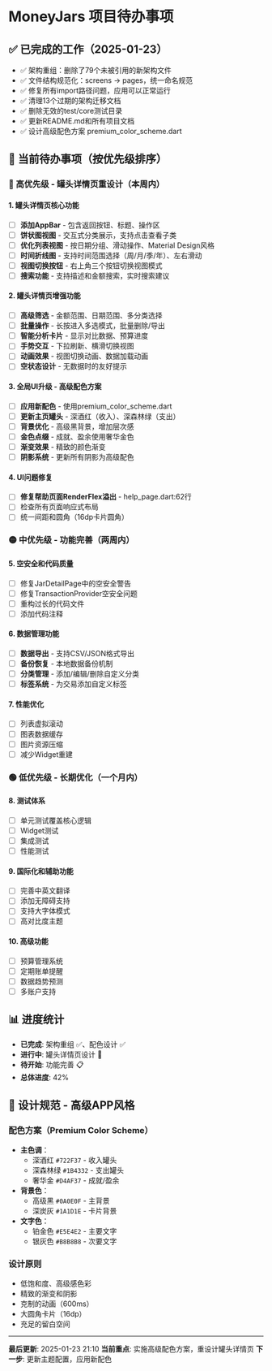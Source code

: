 # MoneyJars 项目待办事项

## ✅ 已完成的工作（2025-01-23）
- ✅ 架构重组：删除了79个未被引用的新架构文件
- ✅ 文件结构规范化：screens → pages，统一命名规范  
- ✅ 修复所有import路径问题，应用可以正常运行
- ✅ 清理13个过期的架构迁移文档
- ✅ 删除无效的test/core测试目录
- ✅ 更新README.md和所有项目文档
- ✅ 设计高级配色方案 premium_color_scheme.dart

## 🎯 当前待办事项（按优先级排序）

### 🔴 高优先级 - 罐头详情页重设计（本周内）

#### 1. 罐头详情页核心功能
- [ ] **添加AppBar** - 包含返回按钮、标题、操作区
- [ ] **饼状图视图** - 交互式分类展示，支持点击查看子类
- [ ] **优化列表视图** - 按日期分组、滑动操作、Material Design风格
- [ ] **时间折线图** - 支持时间范围选择（周/月/季/年）、左右滑动
- [ ] **视图切换按钮** - 右上角三个按钮切换视图模式
- [ ] **搜索功能** - 支持描述和金额搜索，实时搜索建议

#### 2. 罐头详情页增强功能
- [ ] **高级筛选** - 金额范围、日期范围、多分类选择
- [ ] **批量操作** - 长按进入多选模式，批量删除/导出
- [ ] **智能分析卡片** - 显示对比数据、预算进度
- [ ] **手势交互** - 下拉刷新、横滑切换视图
- [ ] **动画效果** - 视图切换动画、数据加载动画
- [ ] **空状态设计** - 无数据时的友好提示

#### 3. 全局UI升级 - 高级配色方案
- [ ] **应用新配色** - 使用premium_color_scheme.dart
- [ ] **更新主页罐头** - 深酒红（收入）、深森林绿（支出）
- [ ] **背景优化** - 高级黑背景，增加层次感
- [ ] **金色点缀** - 成就、盈余使用奢华金色
- [ ] **渐变效果** - 精致的颜色渐变
- [ ] **阴影系统** - 更新所有阴影为高级配色

#### 4. UI问题修复
- [ ] **修复帮助页面RenderFlex溢出** - help_page.dart:62行
- [ ] 检查所有页面响应式布局
- [ ] 统一间距和圆角（16dp卡片圆角）

### 🟡 中优先级 - 功能完善（两周内）

#### 5. 空安全和代码质量
- [ ] 修复JarDetailPage中的空安全警告
- [ ] 修复TransactionProvider空安全问题
- [ ] 重构过长的代码文件
- [ ] 添加代码注释

#### 6. 数据管理功能
- [ ] **数据导出** - 支持CSV/JSON格式导出
- [ ] **备份恢复** - 本地数据备份机制
- [ ] **分类管理** - 添加/编辑/删除自定义分类
- [ ] **标签系统** - 为交易添加自定义标签

#### 7. 性能优化
- [ ] 列表虚拟滚动
- [ ] 图表数据缓存
- [ ] 图片资源压缩
- [ ] 减少Widget重建

### 🟢 低优先级 - 长期优化（一个月内）

#### 8. 测试体系
- [ ] 单元测试覆盖核心逻辑
- [ ] Widget测试
- [ ] 集成测试
- [ ] 性能测试

#### 9. 国际化和辅助功能
- [ ] 完善中英文翻译
- [ ] 添加无障碍支持
- [ ] 支持大字体模式
- [ ] 高对比度主题

#### 10. 高级功能
- [ ] 预算管理系统
- [ ] 定期账单提醒
- [ ] 数据趋势预测
- [ ] 多账户支持

## 📊 进度统计
- **已完成**: 架构重组 ✅、配色设计 ✅
- **进行中**: 罐头详情页设计 🎨
- **待开始**: 功能完善 📋
- **总体进度**: 42%

## 🎨 设计规范 - 高级APP风格

### 配色方案（Premium Color Scheme）
- **主色调**：
  - 深酒红 `#722F37` - 收入罐头
  - 深森林绿 `#1B4332` - 支出罐头  
  - 奢华金 `#D4AF37` - 成就/盈余
- **背景色**：
  - 高级黑 `#0A0E0F` - 主背景
  - 深炭灰 `#1A1D1E` - 卡片背景
- **文字色**：
  - 铂金色 `#E5E4E2` - 主要文字
  - 银灰色 `#B8B8B8` - 次要文字

### 设计原则
- 低饱和度、高级感色彩
- 精致的渐变和阴影
- 克制的动画（600ms）
- 大圆角卡片（16dp）
- 充足的留白空间

---
**最后更新**: 2025-01-23 21:10
**当前重点**: 实施高级配色方案，重设计罐头详情页
**下一步**: 更新主题配置，应用新配色